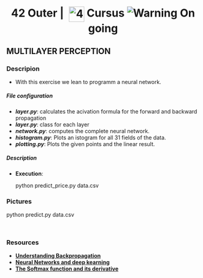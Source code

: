 <!--HEADER-->
<h1 align="center"> 42 Outer | 
 <picture>
  <source media="(prefers-color-scheme: dark)" srcset="https://cdn.simpleicons.org/42/white">
  <img alt="42" width=40 align="top" src="https://cdn.simpleicons.org/42/Black">
 </picture>
 Cursus 
<img alt="Warning" src="https://raw.githubusercontent.com/Mqxx/GitHub-Markdown/main/blockquotes/badge/dark-theme/warning.svg"> On going
</h1>
<!--FINISH HEADER-->

## MULTILAYER PERCEPTION

### Descripion
- With this exercise we lean to programm a neural network.
##### File configuration
- **_layer.py_**: calculates the acivation formula for the forward and backward propagation
- **_layer.py_**: class for each layer
- **_network.py_**: computes the complete neural network.
- **_histogram.py_**: Plots an istogram for all 31 fields of the data.
- **_plotting.py_**: Plots the given points and the linear result.



##### Description
- **Execution**: 
    
    python predict_price.py data.csv


### Pictures
 python predict.py data.csv
<p>
  <img src="">
  <img src="">
</p>

### Resources

* **[Understanding Backpropagation](https://towardsdatascience.com/understanding-backpropagation-abcc509ca9d0/)**
* **[Neural Networks and deep kearning](http://neuralnetworksanddeeplearning.com/)**
* **[The Softmax function and its derivative](https://eli.thegreenplace.net/2016/the-softmax-function-and-its-derivative/)**
